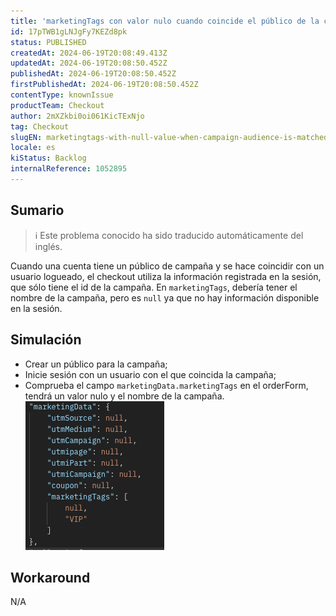 ```yaml
---
title: 'marketingTags con valor nulo cuando coincide el público de la campaña'
id: 17pTWB1gLNJgFy7KEZd8pk
status: PUBLISHED
createdAt: 2024-06-19T20:08:49.413Z
updatedAt: 2024-06-19T20:08:50.452Z
publishedAt: 2024-06-19T20:08:50.452Z
firstPublishedAt: 2024-06-19T20:08:50.452Z
contentType: knownIssue
productTeam: Checkout
author: 2mXZkbi0oi061KicTExNjo
tag: Checkout
slugEN: marketingtags-with-null-value-when-campaign-audience-is-matched
locale: es
kiStatus: Backlog
internalReference: 1052895
---
```


## Sumario

>ℹ️ Este problema conocido ha sido traducido automáticamente del inglés.


Cuando una cuenta tiene un público de campaña y se hace coincidir con un usuario logueado, el checkout utiliza la información registrada en la sesión, que sólo tiene el id de la campaña. En `marketingTags`, debería tener el nombre de la campaña, pero es `null` ya que no hay información disponible en la sesión.


##

## Simulación



- Crear un público para la campaña;
- Inicie sesión con un usuario con el que coincida la campaña;
- Comprueba el campo `marketingData.marketingTags` en el orderForm, tendrá un valor nulo y el nombre de la campaña.
 ![](https://raw.githubusercontent.com/vtexdocs/known-issues/refs/heads/main/docs/es/known-issues/Checkout/marketingtags-con-valor-nulo-cuando-coincide-el-publico-de-la-campana_1.png)


##

## Workaround


N/A



